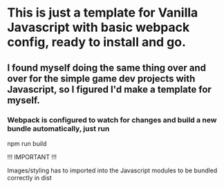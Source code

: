 # This is just a template for Vanilla Javascript with basic webpack config, ready to install and go.

## I found myself doing the same thing over and over for the simple game dev projects with Javascript, so I figured I'd make a template for myself.

### Webpack is configured to watch for changes and build a new bundle automatically, just run
npm run build

!!! IMPORTANT !!!

Images/styling has to imported into the Javascript modules to be bundled correctly in dist
